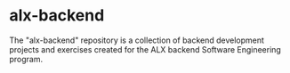 # alx-backend

The "alx-backend" repository is a collection of backend development projects and exercises created for the ALX backend Software Engineering program. 
